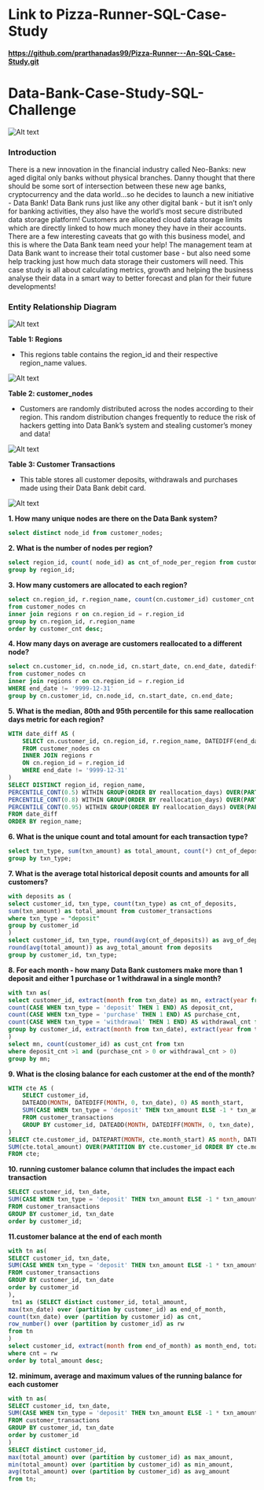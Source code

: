 # Link to Pizza-Runner-SQL-Case-Study
**https://github.com/prarthanadas99/Pizza-Runner---An-SQL-Case-Study.git**

# Data-Bank-Case-Study-SQL-Challenge

![Alt text](https://8weeksqlchallenge.com/images/case-study-designs/4.png)

### Introduction
There is a new innovation in the financial industry called Neo-Banks: new aged digital only banks without physical branches. Danny thought that there should be some sort of intersection between these new age banks, cryptocurrency and the data world…so he decides to launch a new initiative - Data Bank! Data Bank runs just like any other digital bank - but it isn’t only for banking activities, they also have the world’s most secure distributed data storage platform! Customers are allocated cloud data storage limits which are directly linked to how much money they have in their accounts. There are a few interesting caveats that go with this business model, and this is where the Data Bank team need your help!
The management team at Data Bank want to increase their total customer base - but also need some help tracking just how much data storage their customers will need. This case study is all about calculating metrics, growth and helping the business analyse their data in a smart way to better forecast and plan for their future developments!

### **Entity Relationship Diagram**

![Alt text](https://8weeksqlchallenge.com/images/case-study-4-erd.png)

**Table 1: Regions**
- This regions table contains the region_id and their respective region_name values.

![Alt text](https://user-images.githubusercontent.com/81607668/130551759-28cb434f-5cae-4832-a35f-0e2ce14c8811.png)

**Table 2: customer_nodes**
- Customers are randomly distributed across the nodes according to their region. This random distribution changes frequently to reduce the risk of hackers getting into Data Bank’s system and stealing customer’s money and data!

![Alt text](https://user-images.githubusercontent.com/81607668/130551806-90a22446-4133-45b5-927c-b5dd918f1fa5.png)

**Table 3: Customer Transactions**

- This table stores all customer deposits, withdrawals and purchases made using their Data Bank debit card.

![Alt text](https://user-images.githubusercontent.com/81607668/130551879-2d6dfc1f-bb74-4ef0-aed6-42c831281760.png)


**1. How many unique nodes are there on the Data Bank system?**
```sql
select distinct node_id from customer_nodes;
```
**2. What is the number of nodes per region?**
```sql
select region_id, count( node_id) as cnt_of_node_per_region from customer_nodes
group by region_id;
```
**3. How many customers are allocated to each region?**
```sql
select cn.region_id, r.region_name, count(cn.customer_id) customer_cnt
from customer_nodes cn
inner join regions r on cn.region_id = r.region_id
group by cn.region_id, r.region_name
order by customer_cnt desc;
```
**4. How many days on average are customers reallocated to a different node?**
```sql
select cn.customer_id, cn.node_id, cn.start_date, cn.end_date, datediff(cn.end_date, cn.start_date ) dif
from customer_nodes cn
inner join regions r on cn.region_id = r.region_id
WHERE end_date != '9999-12-31'
group by cn.customer_id, cn.node_id, cn.start_date, cn.end_date;
```
**5. What is the median, 80th and 95th percentile for this same reallocation days metric for each region?**
```sql
WITH date_diff AS (
	SELECT cn.customer_id, cn.region_id, r.region_name, DATEDIFF(end_date, start_date) AS reallocation_days
	FROM customer_nodes cn
	INNER JOIN regions r
	ON cn.region_id = r.region_id
	WHERE end_date != '9999-12-31'
)
SELECT DISTINCT region_id, region_name,
PERCENTILE_CONT(0.5) WITHIN GROUP(ORDER BY reallocation_days) OVER(PARTITION BY region_name) AS median,
PERCENTILE_CONT(0.8) WITHIN GROUP(ORDER BY reallocation_days) OVER(PARTITION BY region_name) AS percentile_80,
PERCENTILE_CONT(0.95) WITHIN GROUP(ORDER BY reallocation_days) OVER(PARTITION BY region_name) AS percentile_95
FROM date_diff
ORDER BY region_name;
```
**6. What is the unique count and total amount for each transaction type?**
```sql
select txn_type, sum(txn_amount) as total_amount, count(*) cnt_of_deposits from customer_transactions
group by txn_type;
```
**7. What is the average total historical deposit counts and amounts for all customers?**
```sql
with deposits as (
select customer_id, txn_type, count(txn_type) as cnt_of_deposits,
sum(txn_amount) as total_amount from customer_transactions
where txn_type = "deposit"
group by customer_id
)
select customer_id, txn_type, round(avg(cnt_of_deposits)) as avg_of_deposits,
round(avg(total_amount)) as avg_total_amount from deposits
group by customer_id, txn_type;
```
**8. For each month - how many Data Bank customers make more than 1 deposit and either 1 purchase or 1 withdrawal in a single month?**
```sql
with txn as(
select customer_id, extract(month from txn_date) as mn, extract(year from txn_date) as yr,
count(CASE WHEN txn_type = 'deposit' THEN 1 END) AS deposit_cnt,
count(CASE WHEN txn_type = 'purchase' THEN 1 END) AS purchase_cnt,
count(CASE WHEN txn_type = 'withdrawal' THEN 1 END) AS withdrawal_cnt from customer_transactions
group by customer_id, extract(month from txn_date), extract(year from txn_date)
)
select mn, count(customer_id) as cust_cnt from txn 
where deposit_cnt >1 and (purchase_cnt > 0 or withdrawal_cnt > 0)
group by mn;
```
**9. What is the closing balance for each customer at the end of the month?**
```sql
WITH cte AS (
	SELECT customer_id,
	DATEADD(MONTH, DATEDIFF(MONTH, 0, txn_date), 0) AS month_start,
	SUM(CASE WHEN txn_type = 'deposit' THEN txn_amount ELSE -1 * txn_amount END) AS total_amount
	FROM customer_transactions
	GROUP BY customer_id, DATEADD(MONTH, DATEDIFF(MONTH, 0, txn_date), 0)
)
SELECT cte.customer_id, DATEPART(MONTH, cte.month_start) AS month, DATENAME(MONTH, cte.month_start) AS month_name,
SUM(cte.total_amount) OVER(PARTITION BY cte.customer_id ORDER BY cte.month_start) AS closing_balance
FROM cte;
```
**10. running customer balance column that includes the impact each transaction**
```sql
SELECT customer_id, txn_date,
SUM(CASE WHEN txn_type = 'deposit' THEN txn_amount ELSE -1 * txn_amount END) AS total_amount
FROM customer_transactions
GROUP BY customer_id, txn_date
order by customer_id;
```
**11.customer balance at the end of each month**
```sql
with tn as(
SELECT customer_id, txn_date,
SUM(CASE WHEN txn_type = 'deposit' THEN txn_amount ELSE -1 * txn_amount END) AS total_amount
FROM customer_transactions
GROUP BY customer_id, txn_date
order by customer_id
),
 tn1 as (SELECT distinct customer_id, total_amount,
max(txn_date) over (partition by customer_id) as end_of_month,
count(txn_date) over (partition by customer_id) as cnt,
row_number() over (partition by customer_id) as rw
from tn
)
select customer_id, extract(month from end_of_month) as month_end, total_amount from tn1
where cnt = rw
order by total_amount desc;
```
**12. minimum, average and maximum values of the running balance for each customer**
```sql
with tn as(
SELECT customer_id, txn_date,
SUM(CASE WHEN txn_type = 'deposit' THEN txn_amount ELSE -1 * txn_amount END) AS total_amount
FROM customer_transactions
GROUP BY customer_id, txn_date
order by customer_id
)
SELECT distinct customer_id, 
max(total_amount) over (partition by customer_id) as max_amount,
min(total_amount) over (partition by customer_id) as min_amount,
avg(total_amount) over (partition by customer_id) as avg_amount
from tn;
```
